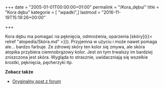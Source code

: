 +++
date = "2005-01-01T00:00:00+01:00"
permalink = "/Kora_dębu/"
title = "Kora dębu"
kategorie = [ "wpadki",]
lastmod = "2016-11-19T15:19:26+00:00"

+++

Kora dębu ma pomagać na pęknięcia, odmrożenia, oparzenia [skóry]({{< relref "atopedia/Skóra.md" >}}). Przyjemna w użyciu i może nawet pomaga ale... bardzo farbuje. Ze zdrowej skóry ten kolor się zmywa, ale skóra atopika przybiera ciemnobrązowy kolor. Jest on tym trwalszy im bardziej zniszczona jest skóra. Wygląda to strasznie, uwidaczniają się wszelkie krostki, pęknięcia, pęcherzyki itp.

**Zobacz także**

-   [Oryginalny post z forum](http://www.atopowe.pl/forum/viewtopic.php?p=2666#2666)
